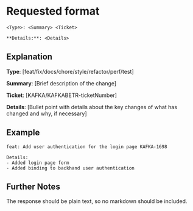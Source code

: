 # Requested format

```
<Type>: <Summary> <Ticket>

**Details:**: <Details>
```

## Explanation

**Type**: [feat/fix/docs/chore/style/refactor/perf/test]

**Summary**: [Brief description of the change]

**Ticket**: [KAFKA/KAFKABETR-ticketNumber]

**Details**: [Bullet point with details about the key changes of what has changed
and why, if necessary]

## Example

```
feat: Add user authentication for the login page KAFKA-1698

Details:
- Added login page form
- Added binding to backhand user authentication

```

## Further Notes

The response should be plain text, so no markdown should be included.
